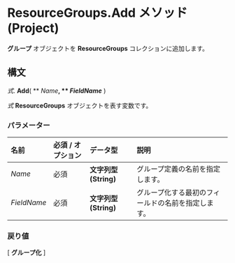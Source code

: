 
# ResourceGroups.Add メソッド (Project)

 **グループ** オブジェクトを **ResourceGroups** コレクションに追加します。


## 構文

 _式_. **Add**( ** _Name_**, ** _FieldName_** )

 _式_ **ResourceGroups** オブジェクトを表す変数です。


### パラメーター



|**名前**|**必須 / オプション**|**データ型**|**説明**|
|:-----|:-----|:-----|:-----|
| _Name_|必須|**文字列型 (String)**|グループ定義の名前を指定します。|
| _FieldName_|必須|**文字列型 (String)**|グループ化する最初のフィールドの名前を指定します。|

### 戻り値

[ **グループ化** ]

